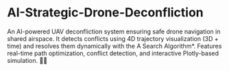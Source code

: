 # AI-Strategic-Drone-Deconfliction
An AI-powered UAV deconfliction system ensuring safe drone navigation in shared airspace. It detects conflicts using 4D trajectory visualization (3D + time) and resolves them dynamically with the A Search Algorithm*. Features real-time path optimization, conflict detection, and interactive Plotly-based simulation. 🚁✨
